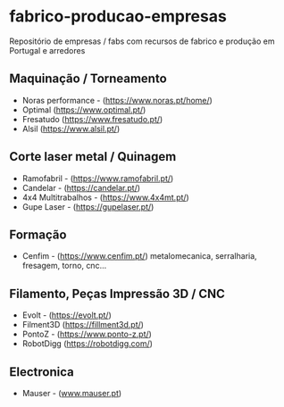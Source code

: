 # fabrico-producao-empresas
Repositório de empresas / fabs com recursos de fabrico e produção em Portugal e arredores

## Maquinação / Torneamento

- Noras performance - (https://www.noras.pt/home/)
- Optimal (https://www.optimal.pt/)
- Fresatudo (https://www.fresatudo.pt/)
- Alsil (https://www.alsil.pt/)

## Corte laser metal / Quinagem

- Ramofabril - (https://www.ramofabril.pt/)
- Candelar - (https://candelar.pt/)
- 4x4 Multitrabalhos - (https://www.4x4mt.pt/)
- Gupe Laser - (https://gupelaser.pt/)

## Formação

- Cenfim - (https://www.cenfim.pt/) metalomecanica, serralharia, fresagem, torno, cnc... 

## Filamento, Peças Impressão 3D / CNC

- Evolt - (https://evolt.pt/)
- Filment3D (https://fillment3d.pt/)
- PontoZ - (https://www.ponto-z.pt/) 
- RobotDigg (https://robotdigg.com/)

## Electronica

- Mauser - (www.mauser.pt)
